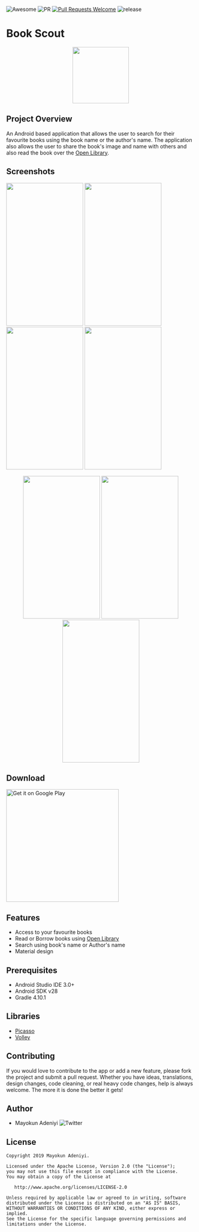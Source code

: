![Awesome](https://cdn.rawgit.com/sindresorhus/awesome/d7305f38d29fed78fa85652e3a63e154dd8e8829/media/badge.svg) ![PR](https://img.shields.io/github/license/mayokunthefirst/book-scout.svg) [![Pull Requests Welcome](https://img.shields.io/badge/PRs-welcome-red.svg?style=flat)](http://makeapullrequest.com) ![release](https://img.shields.io/github/release/mayokunthefirst/book-scout.svg)
# Book Scout
<p align="center"><a href="https://github.com/mayokunthefirst/Shopping-List"><img src="https://user-images.githubusercontent.com/29807085/57989137-5d410e00-7a8e-11e9-8f29-430b8a7b57d2.png" width="150"></a></p> 


## Project Overview
An Android based application that allows the user to search for their favourite books using the book name or the author's name. The application also allows the user to share the book's image and name with others and also read the book over the [Open Library](https://openlibrary.org/).


## Screenshots
<p><a href="https://github.com/mayokunthefirst/Book-Scout"><img src="https://user-images.githubusercontent.com/29807085/57989129-47334d80-7a8e-11e9-81a3-2a4f53d5177c.jpg" width="205" height="380"></a> <a href="https://github.com/mayokunthefirst/Book-Scout"><img src="https://user-images.githubusercontent.com/29807085/57989101-0804fc80-7a8e-11e9-809e-15e12d24ad61.jpg" width="205" height="380"></a> <a href="https://github.com/mayokunthefirst/Book-Scout"><img src="https://user-images.githubusercontent.com/29807085/57989108-1521eb80-7a8e-11e9-86e1-0a2a8cff9034.jpg" width="205" height="380"></a> <a href="https://github.com/mayokunthefirst/Book-Scout"><img src="https://user-images.githubusercontent.com/29807085/57989119-1e12bd00-7a8e-11e9-80d7-8c28b454cf58.jpg" width="205" height="380"></a> <p align="center"> <a href="https://github.com/mayokunthefirst/Book-Scout"><img src="https://user-images.githubusercontent.com/29807085/57989123-2834bb80-7a8e-11e9-9bf7-0fba55e146bd.jpg" width="205" height="380"></a> <a href="https://github.com/mayokunthefirst/Book-Scout"><img src="https://user-images.githubusercontent.com/29807085/57989136-531f0f80-7a8e-11e9-80c8-a45e222ff637.jpg" width="205" height="380"></a> <a href="https://github.com/mayokunthefirst/Book-Scout"><img src="https://user-images.githubusercontent.com/29807085/57989125-32ef5080-7a8e-11e9-925b-8f14d309f9d9.jpg" width="205" height="380"></a> </p></p>


## Download 
<a href='https://play.google.com/store/apps/details?id=com.mayokun.bookscout&pcampaignid=MKT-Other-global-all-co-prtnr-py-PartBadge-Mar2515-1'><img alt='Get it on Google Play' src='https://play.google.com/intl/en_us/badges/images/generic/en_badge_web_generic.png' width="300"/></a>


## Features
* Access to your favourite books 
* Read or Borrow books using [Open Library](https://openlibrary.org/)
* Search using book's name or Author's name
* Material design


## Prerequisites
* Android Studio IDE 3.0+
* Android SDK v28
* Gradle 4.10.1


## Libraries
* [Picasso](https://square.github.io/picasso/)
* [Volley](https://developer.android.com/training/volley/index.html)


## Contributing

If you would love to contribute to the app or add a new feature, please fork the project and submit a pull request. Whether you have ideas, translations, design changes, code cleaning, or real heavy code changes, help is always welcome. The more it is done the better it gets!


## Author

* Mayokun Adeniyi   ![Twitter](https://img.shields.io/twitter/follow/mayokunadeniyi.svg?style=social)



## License

    Copyright 2019 Mayokun Adeniyi.

    Licensed under the Apache License, Version 2.0 (the "License");
    you may not use this file except in compliance with the License.
    You may obtain a copy of the License at

       http://www.apache.org/licenses/LICENSE-2.0

    Unless required by applicable law or agreed to in writing, software
    distributed under the License is distributed on an "AS IS" BASIS,
    WITHOUT WARRANTIES OR CONDITIONS OF ANY KIND, either express or implied.
    See the License for the specific language governing permissions and
    limitations under the License.
